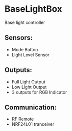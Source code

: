 BaseLightBox
============
Base light controller

Sensors:
--------
 - Mode Button
 - Light Level Sensor
 
 Outputs:
 --------
 - Full Light Output
 - Low Light Output
 - 3 outputs for RGB Indicator
 
 Communication:
 --------------
  - RF Remote
  - NRF24L01 tranceiver

